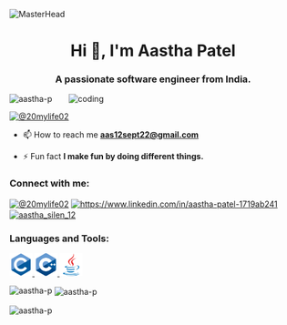 ![MasterHead](https://qrangers.com/wp-content/uploads/2021/09/Banner-Introduction-to-3D-Animation.png)
<h1 align="center">Hi 👋, I'm Aastha Patel</h1>
<h3 align="center">A passionate software engineer from India.</h3>

<img align="right" alt="coding" width="400" src="https://mir-s3-cdn-cf.behance.net/project_modules/disp/601014116770475.6068beff4640a.gif">

<p align="left"> <img src="https://komarev.com/ghpvc/?username=aastha-p&label=Profile%20views&color=0e75b6&style=flat" alt="aastha-p" /> </p>

<p align="left"> <a href="https://twitter.com/@20mylife02" target="blank"><img src="https://img.shields.io/twitter/follow/@20mylife02?logo=twitter&style=for-the-badge" alt="@20mylife02" /></a> </p>

- 📫 How to reach me **aas12sept22@gmail.com**

- ⚡ Fun fact **I make fun by doing different things.**

<h3 align="left">Connect with me:</h3>
<p align="left">
<a href="https://twitter.com/@20mylife02" target="blank"><img align="center" src="https://raw.githubusercontent.com/rahuldkjain/github-profile-readme-generator/master/src/images/icons/Social/twitter.svg" alt="@20mylife02" height="30" width="40" /></a>
<a href="https://linkedin.com/in/https://www.linkedin.com/in/aastha-patel-1719ab241" target="blank"><img align="center" src="https://raw.githubusercontent.com/rahuldkjain/github-profile-readme-generator/master/src/images/icons/Social/linked-in-alt.svg" alt="https://www.linkedin.com/in/aastha-patel-1719ab241" height="30" width="40" /></a>
<a href="https://instagram.com/aastha_silen_12" target="blank"><img align="center" src="https://raw.githubusercontent.com/rahuldkjain/github-profile-readme-generator/master/src/images/icons/Social/instagram.svg" alt="aastha_silen_12" height="30" width="40" /></a>
</p>

<h3 align="left">Languages and Tools:</h3>
<p align="left"> <a href="https://www.cprogramming.com/" target="_blank" rel="noreferrer"> <img src="https://raw.githubusercontent.com/devicons/devicon/master/icons/c/c-original.svg" alt="c" width="40" height="40"/> </a> <a href="https://www.w3schools.com/cpp/" target="_blank" rel="noreferrer"> <img src="https://raw.githubusercontent.com/devicons/devicon/master/icons/cplusplus/cplusplus-original.svg" alt="cplusplus" width="40" height="40"/> </a> <a href="https://www.java.com" target="_blank" rel="noreferrer"> <img src="https://raw.githubusercontent.com/devicons/devicon/master/icons/java/java-original.svg" alt="java" width="40" height="40"/> </a> </p>

<p><img align="left" src="https://github-readme-stats.vercel.app/api/top-langs?username=aastha-p&show_icons=true&locale=en&layout=compact" alt="aastha-p" /></p>

<p>&nbsp;<img align="center" src="https://github-readme-stats.vercel.app/api?username=aastha-p&show_icons=true&locale=en" alt="aastha-p" /></p>

<p><img align="center" src="https://github-readme-streak-stats.herokuapp.com/?user=aastha-p&" alt="aastha-p" /></p>


